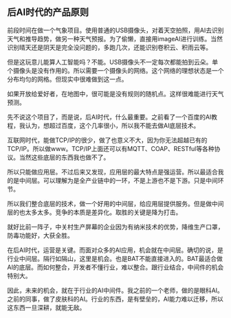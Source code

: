 ## 后AI时代的产品原则

前段时间在做一个气象项目。使用普通的USB摄像头，对着天空拍照，用AI去识别天气和推导趋势，做另一种天气预报。为了偷懒，直接用imageAI进行训练。当然识别晴天还是阴天是完全没问题的，多跑几次，还能识别卷积云、积雨云等。

但是这玩意儿能算人工智能吗？不能。USB摄像头不一定每次都能拍到云朵。单个摄像头是没有作用的。所以需要一个摄像头的网络。这个网络的理想状态是一个分布均匀的网格。但现实中很难做到这一点。

如果开放给爱好者，在地图中，很可能是没有规则的随机点。这样很难能进行天气预测。


先不说这个项目了，而是说，后AI时代，什么最重要。之前看了一个百度的AI教程，我认为，想超过百度，这个几率很小，所以我不能去做AI底层技术。

互联网时代，能做TCP/IP的很少，做了也意义不大，因为你无法超越已有的TCP/IP。所以做www。TCP/IP上面还可以有MQTT、COAP、RESTful等各种协议。当然这些底层的东西我也做不了。

所以只能做应用层。不过后来又发现，应用层的最大特点是强运营。所以最适合我的是中间层。可以理解为是全产业链中的一环，不是上游也不是下游。只是中间环节。

所以我们整合底层的技术，做一个好用的中间层，给应用层提供服务。但是做中间层的也太多太多。竞争的本质是差异化。取胜的关键是降为打击。

就好比前一阵子，中关村生产屏幕的企业因为有纳米技术的优势，降维生产口罩，防毒功能好，大获全胜。

在后AI时代，运营是关键。而面对众多的AI应用，机会就在中间层。确切的说，是行业中间层。隔行如隔山，这里是机会。也是BAT不能直接进入的。BAT最适合做AI的底层。而如何整合，开发者不懂行业，难以整合。跟行业结合，中间件的机会特别大。

因此，未来的机会，就在于行业的AI中间件。我之前的一个老师，做的是眼科AI。之前的同事，做了皮肤科的AI。行业的东西，是有壁垒的，AI能力难以迁移，所以这东西一旦深耕，就能无敌。



